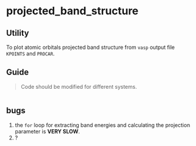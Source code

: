 # projected_band_structure

## Utility
To plot atomic orbitals projected band structure from `vasp` output file `KPOINTS` and `PROCAR`.

## Guide
> Code should be modified for different systems.
``` python projected_band_structure_v1.py
```
## bugs
1. the `for` loop for extracting band energies and calculating the projection parameter is **VERY SLOW**.
2. ?

